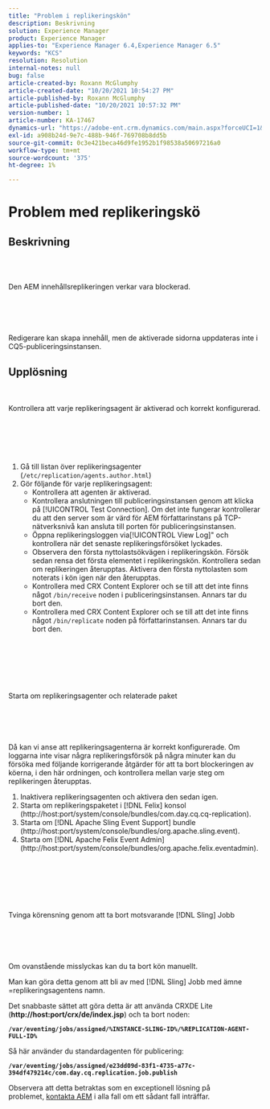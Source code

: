 ```yaml
---
title: "Problem i replikeringskön"
description: Beskrivning
solution: Experience Manager
product: Experience Manager
applies-to: "Experience Manager 6.4,Experience Manager 6.5"
keywords: "KCS"
resolution: Resolution
internal-notes: null
bug: false
article-created-by: Roxann McGlumphy
article-created-date: "10/20/2021 10:54:27 PM"
article-published-by: Roxann McGlumphy
article-published-date: "10/20/2021 10:57:32 PM"
version-number: 1
article-number: KA-17467
dynamics-url: "https://adobe-ent.crm.dynamics.com/main.aspx?forceUCI=1&pagetype=entityrecord&etn=knowledgearticle&id=a8df06aa-f831-ec11-b6e5-000d3a5ba97a"
exl-id: a908b24d-9e7c-488b-946f-769708b8dd5b
source-git-commit: 0c3e421beca46d9fe1952b1f98538a50697216a0
workflow-type: tm+mt
source-wordcount: '375'
ht-degree: 1%

---
```


# Problem med replikeringskö

## Beskrivning

<br><br><br>Den AEM innehållsreplikeringen verkar vara blockerad.<br><br><br><br><br><br>
Redigerare kan skapa innehåll, men de aktiverade sidorna uppdateras inte i CQ5-publiceringsinstansen.


## Upplösning

<br><br>Kontrollera att varje replikeringsagent är aktiverad och korrekt konfigurerad.<br><br><br><br> <br><br>
1. Gå till listan över replikeringsagenter (`/etc/replication/agents.author.html`)
2. Gör följande för varje replikeringsagent:
   - Kontrollera att agenten är aktiverad.
   - Kontrollera anslutningen till publiceringsinstansen genom att klicka på [!UICONTROL Test Connection]. Om det inte fungerar kontrollerar du att den server som är värd för AEM författarinstans på TCP-nätverksnivå kan ansluta till porten för publiceringsinstansen.
   - Öppna replikeringsloggen via[!UICONTROL View Log]&quot; och kontrollera när det senaste replikeringsförsöket lyckades.
   - Observera den första nyttolastsökvägen i replikeringskön. Försök sedan rensa det första elementet i replikeringskön. Kontrollera sedan om replikeringen återupptas. Aktivera den första nyttolasten som noterats i kön igen när den återupptas.
   - Kontrollera med CRX Content Explorer och se till att det inte finns något `/bin/receive` noden i publiceringsinstansen. Annars tar du bort den.
   - Kontrollera med CRX Content Explorer och se till att det inte finns något `/bin/replicate` noden på författarinstansen. Annars tar du bort den.

<br><br><br><br> <br><br>Starta om replikeringsagenter och relaterade paket<br><br><br><br> <br><br>
Då kan vi anse att replikeringsagenterna är korrekt konfigurerade. Om loggarna inte visar några replikeringsförsök på några minuter kan du försöka med följande korrigerande åtgärder för att ta bort blockeringen av köerna, i den här ordningen, och kontrollera mellan varje steg om replikeringen återupptas.

1. Inaktivera replikeringsagenten och aktivera den sedan igen.
2. Starta om replikeringspaketet i [!DNL Felix] konsol (http://host:port/system/console/bundles/com.day.cq.cq-replication).
3. Starta om [!DNL Apache Sling Event Support] bundle (http://host:port/system/console/bundles/org.apache.sling.event).
4. Starta om [!DNL Apache Felix Event Admin] (http://host:port/system/console/bundles/org.apache.felix.eventadmin).

<br><br><br><br> <br><br>Tvinga körensning genom att ta bort motsvarande [!DNL Sling] Jobb<br><br><br><br> <br><br>
Om ovanstående misslyckas kan du ta bort kön manuellt.

Man kan göra detta genom att bli av med [!DNL Sling] Jobb med ämne =replikeringsagentens namn.

Det snabbaste sättet att göra detta är att använda CRXDE Lite (<b>http://host:port/crx/de/index.jsp</b>) och ta bort noden:

<b>`/var/eventing/jobs/assigned/%INSTANCE-SLING-ID%/%REPLICATION-AGENT-FULL-ID%`</b>

Så här använder du standardagenten för publicering:

<b>`/var/eventing/jobs/assigned/e23dd09d-83f1-4735-a77c-394df479214c/com.day.cq.replication.job.publish`</b>

Observera att detta betraktas som en exceptionell lösning på problemet, [kontakta AEM](https://helpx.adobe.com/marketing-cloud/contact-support.html) i alla fall om ett sådant fall inträffar.
